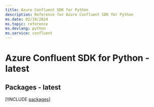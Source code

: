 ```yaml
---
title: Azure Confluent SDK for Python
description: Reference for Azure Confluent SDK for Python
ms.date: 02/19/2024
ms.topic: reference
ms.devlang: python
ms.service: confluent
---
```

# Azure Confluent SDK for Python - latest
## Packages - latest
[!INCLUDE [packages](confluent-index.md)]